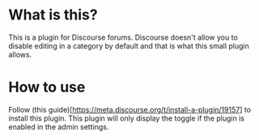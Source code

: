 # What is this?

This is a plugin for Discourse forums. Discourse doesn't allow you to disable editing in a category by default and that is what this small plugin allows.

# How to use

Follow (this guide)[https://meta.discourse.org/t/install-a-plugin/19157] to install this plugin. This plugin will only display the toggle if the plugin is enabled in the admin settings.
